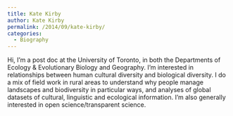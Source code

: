 ```yaml
---
title: Kate Kirby
author: Kate Kirby
permalink: /2014/09/kate-kirby/
categories:
  - Biography
---
```

Hi, I&#8217;m a post doc at the University of Toronto, in both the Departments of Ecology & Evolutionary Biology and Geography. I&#8217;m interested in relationships between human cultural diversity and biological diversity. I do a mix of field work in rural areas to understand why people manage landscapes and biodiversity in particular ways, and analyses of global datasets of cultural, linguistic and ecological information. I&#8217;m also generally interested in open science/transparent science.
